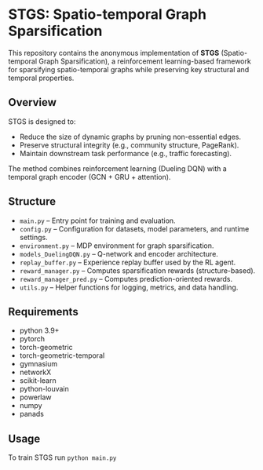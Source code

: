 # STGS: Spatio-temporal Graph Sparsification

This repository contains the anonymous implementation of **STGS** (Spatio-temporal Graph Sparsification), a reinforcement learning-based framework for sparsifying spatio-temporal graphs while preserving key structural and temporal properties.

## Overview

STGS is designed to:
- Reduce the size of dynamic graphs by pruning non-essential edges.
- Preserve structural integrity (e.g., community structure, PageRank).
- Maintain downstream task performance (e.g., traffic forecasting).

The method combines reinforcement learning (Dueling DQN) with a temporal graph encoder (GCN + GRU + attention).

## Structure
- `main.py` – Entry point for training and evaluation.
- `config.py` – Configuration for datasets, model parameters, and runtime settings.
- `environment.py` – MDP environment for graph sparsification.
- `models_DuelingDQN.py` – Q-network and encoder architecture.
- `replay_buffer.py` – Experience replay buffer used by the RL agent.
- `reward_manager.py` – Computes sparsification rewards (structure-based).
- `reward_manager_pred.py` – Computes prediction-oriented rewards.
- `utils.py` – Helper functions for logging, metrics, and data handling.

## Requirements
- python 3.9+
- pytorch 
- torch-geometric
- torch-geometric-temporal
- gymnasium
- networkX
- scikit-learn
- python-louvain
- powerlaw
- numpy
- panads


## Usage
To train STGS run `python main.py`
